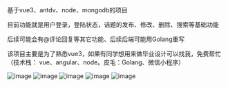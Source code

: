 基于vue3、antdv、node、mongodb的项目

目前功能就是用户登录，登陆状态，话题的发布、修改、删除、搜索等基础功能

后续可能会有@评论回复等其它功能、后续后端可能用Golang重写

该项目主要是为了熟悉vue3，如果有同学想用来做毕业设计可以找我，免费帮忙（技术栈： vue、angular、node。皮毛：Golang、微信小程序）

![image](https://github.com/MrMa98/forum-website/assets/73485208/401a2d49-dbba-4104-84d7-cd54a37b7cb3)
![image](https://github.com/MrMa98/forum-website/assets/73485208/dd3ea58d-c048-441b-908b-fd8eaeb00347)
![image](https://github.com/MrMa98/forum-website/assets/73485208/42b59785-dbfd-4802-b9fc-18c1e8b47c7c)
![image](https://github.com/MrMa98/forum-website/assets/73485208/3788699c-b65b-4b47-bcc5-c10b28cccde3)
![image](https://github.com/MrMa98/forum-website/assets/73485208/13657cb4-a6eb-4115-9b04-d7afe37221cf)





